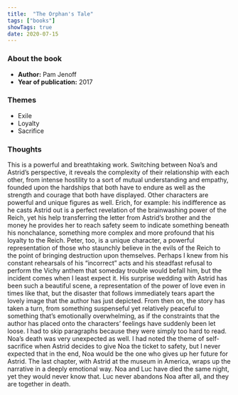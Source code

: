 ```yaml
---
title:  "The Orphan's Tale"
tags: ["books"]
showTags: true
date: 2020-07-15
---
```

### About the book

* **Author:** Pam Jenoff
* **Year of publication:** 2017

### Themes
* Exile 
* Loyalty
* Sacrifice

### Thoughts
This is a powerful and breathtaking work. Switching between Noa’s and Astrid’s perspective, it reveals the complexity of their relationship with each other, from intense hostility to a sort of mutual understanding and empathy, founded upon the hardships that both have to endure as well as the strength and courage that both have displayed. Other characters are powerful and unique figures as well. Erich, for example: his indifference as he casts Astrid out is a perfect revelation of the brainwashing power of the Reich, yet his help transferring the letter from Astrid’s brother and the money he provides her to reach safety seem to indicate something beneath his nonchalance, something more complex and more profound that his loyalty to the Reich. Peter, too, is a unique character, a powerful representation of those who staunchly believe in the evils of the Reich to the point of bringing destruction upon themselves. Perhaps I knew from his constant rehearsals of his “incorrect” acts and his steadfast refusal to perform the Vichy anthem that someday trouble would befall him, but the incident comes when I least expect it. His surprise wedding with Astrid has been such a beautiful scene, a representation of the power of love even in times like that, but the disaster that follows immediately tears apart the lovely image that the author has just depicted. From then on, the story has taken a turn, from something suspenseful yet relatively peaceful to something that’s emotionally overwhelming, as if the constraints that the author has placed onto the characters’ feelings have suddenly been let loose. I had to skip paragraphs because they were simply too hard to read. Noa’s death was very unexpected as well. I had noted the theme of self-sacrifice when Astrid decides to give Noa the ticket to safety, but I never expected that in the end, Noa would be the one who gives up her future for Astrid. The last chapter, with Astrid at the museum in America, wraps up the narrative in a deeply emotional way. Noa and Luc have died the same night, yet they would never know that. Luc never abandons Noa after all, and they are together in death.